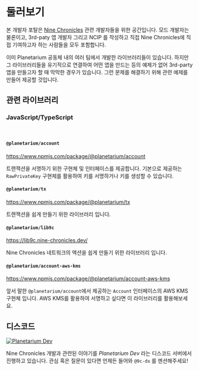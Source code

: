 # 둘러보기

본 개발자 포탈은 [Nine Chronicles] 관련 개발자들을 위한 공간입니다. 모드 개발자는 물론이고, 3rd-paty 앱 개발자 그리고 NCIP 를 작성하고 직접 Nine Chronicles에 직접 기여하고자 하는 사람들을 모두 포함합니다.

이미 Planetarium 공동체 내의 여러 팀에서 개발한 라이브러리들이 있습니다. 하지만 그 라이브러리들을 유기적으로 연결하여 어떤 앱을 만드는 등의 예제가 없어 3rd-party 앱을 만들고자 할 때 막막한 경우가 있습니다. 그런 문제를 해결하기 위해 관련 예제를 만들어 제공할 것입니다.

[Nine Chronicles]: https://nine-chronicles.com/

## 관련 라이브러리

### JavaScript/TypeScript

<br/>

#### `@planetarium/account`

https://www.npmjs.com/package/@planetarium/account

트랜잭션을 서명하기 위한 구현체 및 인터페이스를 제공합니다. 기본으로 제공하는 `RawPrivateKey` 구현체를 활용하여 키를 서명하거나 키를 생성할 수 있습니다.

#### `@planetarium/tx`

https://www.npmjs.com/package/@planetarium/tx

트랜잭션을 쉽게 만들기 위한 라이브러리 입니다.

#### `@planetarium/lib9c`

https://lib9c.nine-chronicles.dev/

Nine Chronicles 네트워크의 액션을 쉽게 만들기 위한 라이브러리 입니다.

#### `@planetarium/account-aws-kms`

https://www.npmjs.com/package/@planetarium/account-aws-kms

앞서 말한 `@planetarium/account`에서 제공하는 `Account` 인터페이스의 AWS KMS 구현체 입니다. AWS KMS를 활용하여 서명하고 싶다면 이 라이브러리를 활용해보세요.

## 디스코드

[![Planetarium Dev][planetarium-dev-badge]][planetarium-dev-invite-link]

Nine Chronicles 개발과 관련된 이야기를 *Planetarium Dev* 라는 디스코드 서버에서 진행하고 있습니다. 관심 혹은 질문이 있다면 언제든 들어와 `@9c-dx` 를 멘션해주세요!

[planetarium-dev-badge]: https://img.shields.io/discord/928926944937013338?color=6278DA&label=Planetarium-dev&logo=discord&logoColor=white
[planetarium-dev-invite-link]: https://discord.com/invite/RYJDyFRYY7

